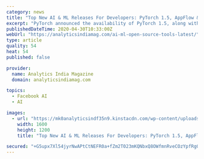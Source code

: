 ```yaml
---
category: news
title: "Top New AI & ML Releases For Developers: PyTorch 1.5, AppFlow & More"
excerpt: "PyTorch announced the availability of PyTorch 1.5, along with new and updated libraries. This release includes significant update to the C++ frontend"
publishedDateTime: 2020-04-30T10:33:00Z
webUrl: "https://analyticsindiamag.com/ai-ml-open-source-tools-latest/"
type: article
quality: 54
heat: 54
published: false

provider:
  name: Analytics India Magazine
  domain: analyticsindiamag.com

topics:
  - Facebook AI
  - AI

images:
  - url: "https://mk0analyticsindf35n9.kinstacdn.com/wp-content/uploads/2020/04/new-weekly-ai-confr.jpg"
    width: 1600
    height: 1200
    title: "Top New AI & ML Releases For Developers: PyTorch 1.5, AppFlow & More"

secured: "+G5upx7Xl54jyrNwAPtCtNEFR0a+fZm2T023mKQNbxQ8OWfmnRveCOzYpfRgQWcygY1QQsnj/AJcUkU2Ro2aoLEGgG1NWpU8DrDT0rdo1Uuuh5X/XiwMjVw2o7nhyAtz4T9nFaa9VkqPNWmlOjTpwiPtEYvPlX3VGXdSmrHZNNLnqdA996hFjdco9Ty7G7FqB9cQMtnhGiC0Eawl2B+2wH7XJRZSfJqKHn6te0o4iAZVaC3mTTzpce8Z62qpfafRr9pCGI2F425jf2Y+e3WERgtJbBzF6fXfzfXtk16kvM6O9S3wY8EjpDuxcFqFK7eP;evVxhj4XIKaet9XKzR32/Q=="
---
```


